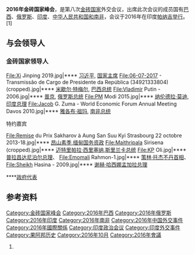 **2016年金砖国家峰会**，是第八次[金砖国家](../Page/金砖国家.md "wikilink")外交会议，出席此次会议的成员国有[巴西](../Page/巴西.md "wikilink")、[俄罗斯](../Page/俄罗斯.md "wikilink")、[印度](../Page/印度.md "wikilink")、[中华人民共和国和](https://zh.wikipedia.org/wiki/中华人民共和国 "wikilink")[南非](https://zh.wikipedia.org/wiki/南非 "wikilink")，会议于2016年在印度[帕纳吉举行](https://zh.wikipedia.org/wiki/帕纳吉 "wikilink")。\[1\]

## 与会领导人

### 金砖国家领导人

<File:Xi> Jinping 2019.jpg|****
[习近平](../Page/习近平.md "wikilink"), [国家主席](../Page/中华人民共和国主席.md "wikilink") <File:06-07-2017> - Transmissão de Cargo de Presidente da República (34921333804) (cropped).jpg|****
[米歇尔·特梅尔](https://zh.wikipedia.org/wiki/米歇尔·特梅尔 "wikilink"), [巴西总统](../Page/巴西总统.md "wikilink") <File:Vladimir> Putin - 2006.jpg|****
[普京](https://zh.wikipedia.org/wiki/普京 "wikilink"), [俄罗斯总统](../Page/俄罗斯总统.md "wikilink") <File:PM> Modi 2015.jpg|****
[纳伦德拉·莫迪](../Page/纳伦德拉·莫迪.md "wikilink"), [印度总理](../Page/印度总理.md "wikilink") <File:Jacob> G. Zuma - World Economic Forum Annual Meeting Davos 2010.jpg|****
[雅各布·祖玛](../Page/雅各布·祖玛.md "wikilink"), [南非总统](../Page/南非总统.md "wikilink")

特约嘉宾

<File:Remise> du Prix Sakharov à Aung San Suu Kyi Strasbourg 22 octobre 2013-18.jpg|****
[昂山素季](https://zh.wikipedia.org/wiki/昂山素季 "wikilink"),[缅甸国务资政](https://zh.wikipedia.org/wiki/缅甸国务资政 "wikilink") <File:Maithripala> Sirisena (cropped).jpg|****
[迈特里帕拉·西里塞纳](https://zh.wikipedia.org/wiki/迈特里帕拉·西里塞纳 "wikilink"),[斯里兰卡总统](../Page/斯里兰卡总统.md "wikilink") <File:KP> Oli.jpg|****
[普拉昌达](../Page/普拉昌达.md "wikilink")[尼泊尔总理](https://zh.wikipedia.org/wiki/尼泊尔总理 "wikilink")、 <File:Emomali> Rahmon-1.jpg|****
[策林·托杰](https://zh.wikipedia.org/wiki/策林·托杰 "wikilink")[不丹首相](https://zh.wikipedia.org/wiki/不丹首相 "wikilink")、 <File:Sheikh> Hasina - 2009.jpg|****
[谢赫·哈西娜](../Page/谢赫·哈西娜.md "wikilink")[孟加拉总理](https://zh.wikipedia.org/wiki/孟加拉总理 "wikilink")

****[政府代表](https://zh.wikipedia.org/wiki/泰国政府代表 "wikilink")

## 参考资料

[Category:金砖国家峰会](https://zh.wikipedia.org/wiki/Category:金砖国家峰会 "wikilink") [Category:2016年巴西](https://zh.wikipedia.org/wiki/Category:2016年巴西 "wikilink") [Category:2016年俄罗斯](https://zh.wikipedia.org/wiki/Category:2016年俄罗斯 "wikilink") [Category:2016年印度](https://zh.wikipedia.org/wiki/Category:2016年印度 "wikilink") [Category:2016年南非](https://zh.wikipedia.org/wiki/Category:2016年南非 "wikilink") [Category:2016年中国外交事件](https://zh.wikipedia.org/wiki/Category:2016年中国外交事件 "wikilink") [Category:2016年國際關係](https://zh.wikipedia.org/wiki/Category:2016年國際關係 "wikilink") [Category:印度政治会议](https://zh.wikipedia.org/wiki/Category:印度政治会议 "wikilink") [Category:印度外交事件](https://zh.wikipedia.org/wiki/Category:印度外交事件 "wikilink") [Category:果阿邦历史](https://zh.wikipedia.org/wiki/Category:果阿邦历史 "wikilink") [Category:2016年10月](https://zh.wikipedia.org/wiki/Category:2016年10月 "wikilink") [Category:2016年會議](https://zh.wikipedia.org/wiki/Category:2016年會議 "wikilink")

1.